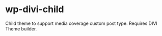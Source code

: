 # wp-divi-child
Child theme to support media coverage custom post type. Requires DIVI Theme builder.
